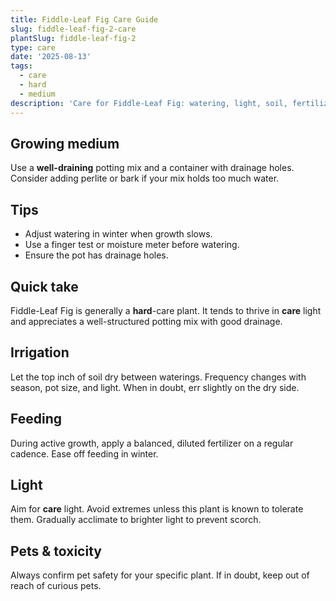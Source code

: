 ```yaml
---
title: Fiddle-Leaf Fig Care Guide
slug: fiddle-leaf-fig-2-care
plantSlug: fiddle-leaf-fig-2
type: care
date: '2025-08-13'
tags:
  - care
  - hard
  - medium
description: 'Care for Fiddle-Leaf Fig: watering, light, soil, fertilizing, and tips.'
---
```

## Growing medium
Use a **well-draining** potting mix and a container with drainage holes. Consider adding perlite or bark if your mix holds too much water.

## Tips
- Adjust watering in winter when growth slows.
- Use a finger test or moisture meter before watering.
- Ensure the pot has drainage holes.

## Quick take
Fiddle-Leaf Fig is generally a **hard**-care plant. It tends to thrive in **care** light and appreciates a well-structured potting mix with good drainage.

## Irrigation
Let the top inch of soil dry between waterings. Frequency changes with season, pot size, and light. When in doubt, err slightly on the dry side.

## Feeding
During active growth, apply a balanced, diluted fertilizer on a regular cadence. Ease off feeding in winter.

## Light
Aim for **care** light. Avoid extremes unless this plant is known to tolerate them. Gradually acclimate to brighter light to prevent scorch.

## Pets & toxicity
Always confirm pet safety for your specific plant. If in doubt, keep out of reach of curious pets.
